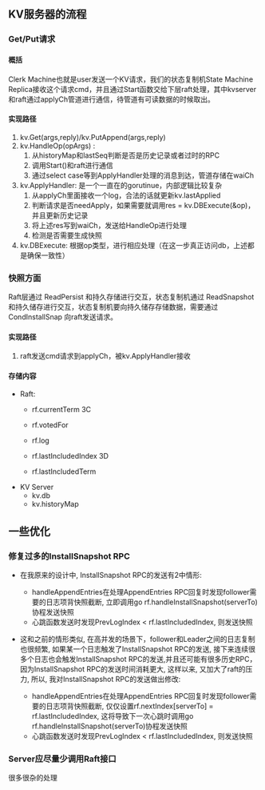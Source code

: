 ## KV服务器的流程
### Get/Put请求
#### 概括
Clerk Machine也就是user发送一个KV请求，我们的状态复制机State Machine Replica接收这个请求cmd，并且通过Start函数交给下层raft处理，其中kvserver和raft通过applyCh管道进行通信，待管道有可读数据的时候取出。

#### 实现路径
1. kv.Get(args,reply)/kv.PutAppend(args,reply)
2. kv.HandleOp(opArgs) :
    1. 从historyMap和lastSeq判断是否是历史记录或者过时的RPC
    2. 调用Start()和raft进行通信
    3. 通过select case等到ApplyHandler处理的消息到达，管道存储在waiCh
3. kv.ApplyHandler: 是一个一直在的gorutinue，内部逻辑比较复杂
    1. 从applyCh里面接收一个log，合法的话就更新kv.lastApplied
    2. 判断请求是否needApply，如果需要就调用res = kv.DBExecute(&op)，并且更新历史记录
    3. 将上述res写到waiCh，发送给HandleOp进行处理
    4. 检测是否需要生成快照
4.  kv.DBExecute: 根据op类型，进行相应处理（在这一步真正访问db，上述都是确保一致性）

### 快照方面
Raft层通过 ReadPersist 和持久存储进行交互，状态复制机通过 ReadSnapshot 和持久储存进行交互，状态复制机要向持久储存存储数据，需要通过 CondInstallSnap 向raft发送请求。

#### 实现路径
1. raft发送cmd请求到applyCh，被kv.ApplyHandler接收

#### 存储内容
- Raft:
    - rf.currentTerm 3C
    - rf.votedFor 
    - rf.log

    - rf.lastIncludedIndex 3D
    - rf.lastIncludedTerm
- KV Server
    - kv.db
    - kv.historyMap

## 一些优化
### 修复过多的InstallSnapshot RPC
- 在我原来的设计中, InstallSnapshot RPC的发送有2中情形:
    - handleAppendEntries在处理AppendEntries RPC回复时发现follower需要的日志项背快照截断, 立即调用go rf.handleInstallSnapshot(serverTo)协程发送快照
    - 心跳函数发送时发现PrevLogIndex < rf.lastIncludedIndex, 则发送快照

- 这和之前的情形类似, 在高并发的场景下，follower和Leader之间的日志复制也很频繁, 如果某一个日志触发了InstallSnapshot RPC的发送, 接下来连续很多个日志也会触发InstallSnapshot RPC的发送,并且还可能有很多历史RPC，因为InstallSnapshot RPC的发送时间消耗更大, 这样以来, 又加大了raft的压力, 所以, 我对InstallSnapshot RPC的发送做出修改:

    - handleAppendEntries在处理AppendEntries RPC回复时发现follower需要的日志项背快照截断, 仅仅设置rf.nextIndex[serverTo] = rf.lastIncludedIndex, 这将导致下一次心跳时调用go rf.handleInstallSnapshot(serverTo)协程发送快照
    - 心跳函数发送时发现PrevLogIndex < rf.lastIncludedIndex, 则发送快照

### Server应尽量少调用Raft接口
很多很杂的处理
